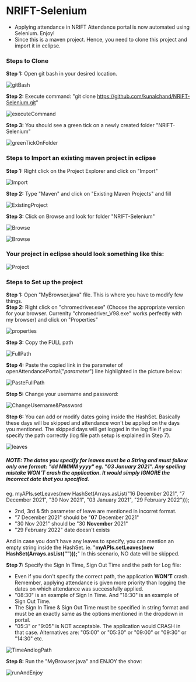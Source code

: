 # NRIFT-Selenium
* Applying attendance in NRIFT Attendance portal is now automated using Selenium. Enjoy!
* Since this is a maven project. Hence, you need to clone this project and import it in eclipse.  

### Steps to Clone
**Step 1:** Open git bash in your desired location.    

![gitBash](https://i.ibb.co/RSHfMWp/image.png)         

**Step 2:** Execute command: "git clone https://github.com/kunalchand/NRIFT-Selenium.git"  

![executeCommand](https://i.ibb.co/mBmFSpd/image.png)     

**Step 3:** You should see a green tick on a newly created folder "NRIFT-Selenium"     

![greenTickOnFolder](https://i.ibb.co/Dk98nLB/image.png)     

### Steps to Import an existing maven project in eclipse
**Step 1:** Right click on the Project Explorer and click on "Import"  

![Import](https://i.ibb.co/SfzPMvD/Import.jpg)   

**Step 2:** Type "Maven" and click on "Existing Maven Projects" and fill  

![ExistingProject](https://i.ibb.co/swFX72J/image.png)   

**Step 3:** Click on Browse and look for folder "NRIFT-Selenium"  

![Browse](https://i.ibb.co/8DR8VmH/image.png)     

![Browse](https://i.ibb.co/jfHg4Ty/image.png)     

### Your project in eclipse should look something like this:   
![Project](https://i.ibb.co/nfBQw1r/image.png)    

### Steps to Set up the project
**Step 1:** Open "MyBrowser.java" file. This is where you have to modify few things.    
**Step 2:** Right click on "chromedriver.exe" (Choose the appropriate version for your browser. Currenlty "chromedriver_V98.exe" works perfectly with my browser) and click on "Properties"        

![properties](https://i.ibb.co/42K57yd/image.png)     

**Step 3:** Copy the FULL path           

![FullPath](https://i.ibb.co/nb5fZLC/image.png)

**Step 4:** Paste the copied link in the parameter of openAttendancePortal("*parameter*") line highlighted in the picture below:

![PasteFullPath](https://user-images.githubusercontent.com/25904232/160552695-5b40fccc-8421-4d16-9555-1fd496e3097d.png)                    

**Step 5:** Change your username and password:     

![ChangeUsername&Password](https://i.ibb.co/XbSJRhD/image.png)      

**Step 6:** You can add or modify dates going inside the HashSet. Basically these days will be skipped and attendance won't be applied on the days you mentioned. The skipped days will get logged in the log file if you specify the path correctly (log file path setup is explained in Step 7).     

![leaves](https://user-images.githubusercontent.com/25904232/160553144-84b16ebd-9a13-4054-8ff2-30ac4c63324a.png)                  

##### NOTE: The dates you specify for leaves must be a String and must follow only one format: "dd MMMM yyyy" eg. "03 January 2021". Any spelling mistake WON'T crash the application. It would simply IGNORE the incorrect date that you specified.    

eg. myAPIs.setLeaves(new HashSet<String>(Arrays.asList("16 December 2021", "7 December 2021", "30 Nov 2021", "03 January 2021", "29 February 2022")));     
* 2nd, 3rd & 5th parameter of leave are mentioned in incorret format.    
* "7 December 2021" should be "**0**7 December 2021"   
* "30 Nov 2021" should be "30 **November** 2021"    
* "29 February 2022" date doesn't exists            

And in case you don't have any leaves to specify, you can mention an empty string inside the HashSet. ie. "**myAPIs.setLeaves(new HashSet<String>(Arrays.asList("")));**" In this scenario, NO date will be skipped.         
      
**Step 7:** Specify the Sign In Time, Sign Out Time and the path for Log file:      
* Even if you don't specify the correct path, the application **WON'T** crash. Remember, applying attendance is given more priority than logging the dates on which attendance was successfully applied.             
* "08:30" is an example of Sign In Time. And "18:30" is an example of Sign Out Time.     
* The Sign In Time & Sign Out Time must be specified in string format and must be an exactly same as the options mentioned in the dropdown in portal.     
* "05:3" or "9:05" is NOT acceptable. The application would CRASH in that case. Alternatives are: "05:00" or "05:30" or "09:00" or "09:30" or "14:30" etc.

![TimeAndlogPath](https://i.ibb.co/3pDhRkp/image.png)    

**Step 8:** Run the "MyBrowser.java" and ENJOY the show:     

![runAndEnjoy](https://i.ibb.co/SJCJMmP/image.png)    

